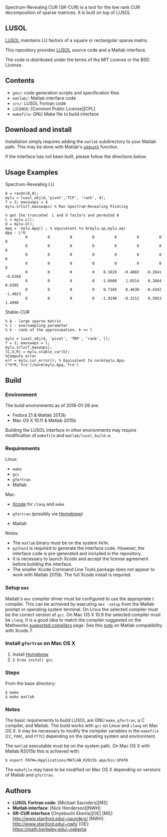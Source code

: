 Spectrum-Revealing CUR (SR-CUR) is a tool for the low rank CUR decomposition of sparse matrices. 
It is built on top of LUSOL 

## LUSOL

[LUSOL][LUSOL] maintains LU factors of a square or rectangular sparse matrix.

This repository provides [LUSOL][LUSOL] source code and a Matlab interface.

The code is distributed under the terms of the MIT License or the BSD License.

  [LUSOL]: http://web.stanford.edu/group/SOL/software/lusol/

## Contents

* `gen/`: code generation scripts and specification files
* `matlab/`: Matlab interface code
* `src/`: LUSOL Fortran code
* `LICENSE`: [Common Public License][CPL]
* `makefile`: GNU Make file to build interface

## Download and install

Installation simply requires adding the `matlab` subdirectory to your Matlab
path.  This may be done with Matlab's [`addpath`][ADDPATH] function.

If the interface has not been built, please follow the directions below.

  [RELEASE]: https://github.com/nwh/lusol/releases
  [ADDPATH]: http://www.mathworks.com/help/matlab/ref/addpath.html

## Usage Examples

Spectrum-Revealing LU 

```
A = randn(8,8);
mylu = lusol_obj(A,'pivot','TCP', 'rank', 4);
f = 2; maxswaps = 4
mylu.srlu(f,maxswaps) % Run Spectrum-Revealing Pivoting

% get the truncated  L and U factors and permuted A
L = mylu.L();
U = mylu.U();
Apq =  mylu.Apq() ; % equivalent to A(mylu.ap,mylu.aq)
Apq - L*U
         0         0         0         0         0         0         0         0
         0         0         0         0         0         0         0         0
         0         0         0         0         0         0         0         0
         0         0         0         0         0         0         0         0
         0         0         0         0    0.1619   -0.4802   -0.2641   -0.6268
         0         0         0         0   -1.0989    1.0314    0.2664    0.8385
         0         0         0         0    0.7165    0.4630   -0.4342   -1.4023
         0         0         0         0   -1.9198   -0.3212    0.5953    1.4098
```


Stable-CUR

```
% A - large sparse matrix
% l - oversampling parameter
% k - rank of the approximation. k <= l  

mylu = lusol_obj(A, 'pivot', 'TRP', 'rank', l); 
f = 2; maxswaps = l;
mylu.srlu(f,maxwaps); 
[C,U,R] = mylu.stable_cur(k); 
%Compute error
err = mylu.cur_error(); % Equivalent to norm(mylu.Apq-C*U*R,'fro')/norm(mylu.Apq,'fro') 

```

## Build

### Environment

The build environments as of 2016-01-26 are:

- Fedora 21 & Matlab 2013b
- Mac OS X 10.11 & Matlab 2015b

Building the LUSOL interface in other environments may require modification of
`makefile` and `matlab/lusol_build.m`.

### Requirements

Linux:

* `make`
* `gcc`
* `gfortran`
* Matlab

Mac:

* [Xcode][XC] for `clang` and `make`
* `gfortran` (possibly via [Homebrew][HB])
* Matlab

  [HB]: http://brew.sh/
  [XC]: http://itunes.apple.com/us/app/xcode/id497799835

Notes:

* The `matlab` binary must be on the system `PATH`.
* `python3` is required to generate the interface code.  However, the interface
  code is pre-generated and included in the repository.
* It is necessary to launch Xcode and accept the license agreement before
  building the interface.
* The smaller Xcode Command Line Tools package does not appear to work with
  Matlab 2015b.  The full Xcode install is required.

### Setup `mex`

Matlab's `mex` compiler driver must be configured to use the appropriate `C`
compiler.  This can be achieved by executing `mex -setup` from the Matlab prompt
or operating system terminal.  On Linux the selected compiler must be the
correct version of `gcc`.  On Mac OS X 10.9 the selected compiler must be
`clang`.  It is a good idea to match the compiler suggested on the Mathworks
[supported compilers][MC] page.  See this [note][MEX-XCODE-7] on Matlab
compatibility with Xcode 7.

  [MC]: http://www.mathworks.com/support/compilers/
  [MEX-XCODE-7]: http://www.mathworks.com/matlabcentral/answers/246507-why-can-t-mex-find-a-supported-compiler-in-matlab-r2015b-after-i-upgraded-to-xcode-7-0#answer_194526

### Install `gfortran` on Mac OS X

1. Install [Homebrew][HB]
3. `$ brew install gcc`

### Steps

From the base directory:

```
$ make
$ make matlab
```



### Notes

The basic requirements to build LUSOL are GNU `make`, `gfortran`, a C compiler,
and Matlab.  The build works with `gcc` on Linux and `clang` on Mac OS X.  It
may be necessary to modify the compiler variables in the `makefile` (`CC`,
`F90C`, and `F77C`) depending on the operating system and environment.

The `matlab` executable must be on the system path.  On Mac OS X with Matlab
R2015b this is achieved with:

```
$ export PATH=/Applications/MATLAB_R2015b.app/bin:$PATH
```

The `makefile` may have to be modified on Mac OS X depending on versions of
Matlab and `gfortran`.

## Authors

* **LUSOL Fortran code**: [Michael Saunders][MS]
* **Matlab interface**: [Nick Henderson][NWH]
* **SR-CUR interface** [Onyebuchi Ekenta][OE]
  [MS]: http://www.stanford.edu/~saunders/
  [NWH]: http://www.stanford.edu/~nwh/
  [OE]: https://math.berkeley.edu/~oekenta
